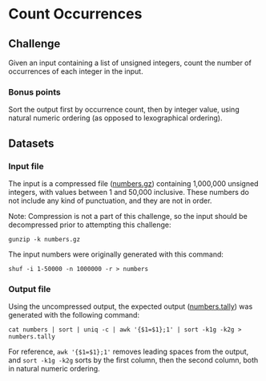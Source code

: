 # Count Occurrences

## Challenge

Given an input containing a list of unsigned integers, count the number of occurrences of each integer in the input.

### Bonus points

Sort the output first by occurrence count, then by integer value, using natural numeric ordering (as opposed to lexographical ordering).

## Datasets

### Input file

The input is a compressed file ([numbers.gz](./numbers.gz)) containing 1,000,000 unsigned integers, with values between 1 and 50,000 inclusive. These numbers do not include any kind of punctuation, and they are not in order.

Note: Compression is not a part of this challenge, so the input should be decompressed prior to attempting this challenge:

    gunzip -k numbers.gz

The input numbers were originally generated with this command:

    shuf -i 1-50000 -n 1000000 -r > numbers

### Output file

Using the uncompressed output, the expected output ([numbers.tally](./numbers.tally)) was generated with the following command:

    cat numbers | sort | uniq -c | awk '{$1=$1};1' | sort -k1g -k2g > numbers.tally

For reference, `awk '{$1=$1};1'` removes leading spaces from the output, and `sort -k1g -k2g` sorts by the first column, then the second column, both in natural numeric ordering.
